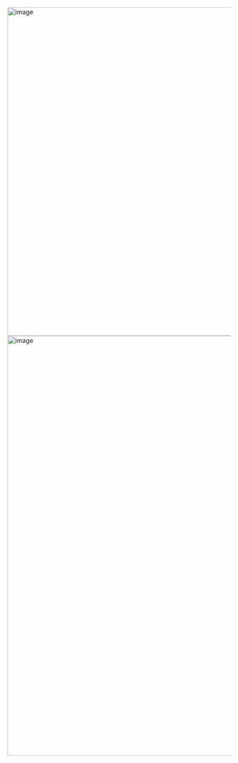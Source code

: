 <img width="742" alt="image" src="https://github.com/user-attachments/assets/700b8a98-0fb2-4f42-8fbf-e7ec846a19a5">
<img width="948" alt="image" src="https://github.com/user-attachments/assets/9a737cf6-3255-4765-a6af-1e9b48a26814">
